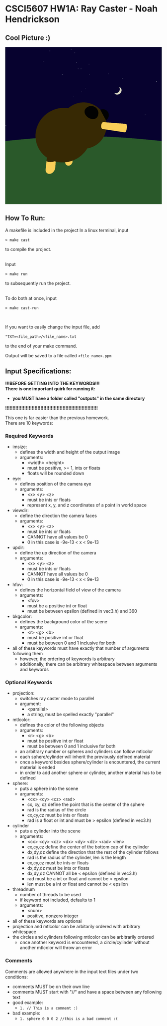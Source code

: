 # CSCI5607 HW1A: Ray Caster - Noah Hendrickson

## Cool Picture :)
![image13](outputs/kiwer.png)

## How To Run:

A makefile is included in the project
In a linux terminal, input
```
> make cast
```
to compile the project. <br><br>

Input
```
> make run
```
to subsequently run the project. <br><br>

To do both at once, input
```
> make cast-run
```
<br>

If you want to easily change the input file, add 
```
"TXT=<file_path>/<file_name>.txt
```
to the end of your make command.

Output will be saved to a file called ```<file_name>.ppm```

## Input Specifications:
**!!!BEFORE GETTING INTO THE KEYWORDS!!!**<br>
**There is one important quirk for running it:**
- **you MUST have a folder called "outputs" in the same directory**

**!!!!!!!!!!!!!!!!!!!!!!!!!!!!!!!!!!!!!!!!!!!!!!!!!!!!!!!!!!!!!!!**<br>

This one is far easier than the previous homework. <br>
There are 10 keywords:
### **Required Keywords**
- imsize:
    - defines the width and height of the output image
    - arguments:
        - \<width> \<height>
        - must be positive, >= 1, ints or floats
        - floats will be rounded down
- eye:
    - defines position of the camera eye
    - arguments:
        - \<x> \<y> \<z>
        - must be ints or floats
        - represent x, y, and z coordinates of a point in world space
- viewdir:
    - define the direction the camera faces
    - arguments:
        - \<x> \<y> \<z>
        - must be ints or floats
        - CANNOT have all values be 0
        - 0 in this case is -9e-13 < x < 9e-13
- updir:
    - define the up direction of the camera
    - arguments:
        - \<x> \<y> \<z>
        - must be ints or floats
        - CANNOT have all values be 0
        - 0 in this case is -9e-13 < x < 9e-13
- hfov:
    - defines the horizontal field of view of the camera
    - arguments:
        - \<fov>
        - must be a positive int or float
        - must be between epsilon (defined in vec3.h) and 360
- bkgcolor:
    - defines the background color of the scene
    - arguments:
        - \<r> \<g> \<b>
        - must be positive int or float
        - must be between 0 and 1 inclusive for both
- all of these keywords must have exactly that number of arguments following them
    - however, the ordering of keywords is arbitrary
    - additionally, there can be arbitrary whitespace between arguments and keywords

### **Optional Keywords**
- projection:
    - switches ray caster mode to parallel
    - argument:
        - \<parallel>
        - a string, must be spelled exactly "parallel"
- mtlcolor:
    - defines the color of the following objects
    - arguments:
        - \<r> \<g> \<b>
        - must be positive int or float
        - must be between 0 and 1 inclusive for both
    - an arbitrary number or spheres and cylinders can follow mtlcolor
    - each sphere/cylinder will inherit the previously defined material
    - once a keyword besides sphere/cylinder is encountered, the current material is ended
    - in order to add another sphere or cylinder, another material has to be defined
- sphere:
    - puts a sphere into the scene
    - arguments:
        - \<cx> \<cy> \<cz> \<rad>
        - cx, cy, cz define the point that is the center of the sphere
        - rad is the radius of the circle
        - cx,cy,cz must be ints or floats
        - rad is a float or int and must be > epsilon (defined in vec3.h)
- cylinder
    - puts a cylinder into the scene
    - arguments:
        - \<cx> \<cy> \<cz> \<dx> \<dy> \<dz> \<rad> \<len>
        - cx,cy,cz define the center of the bottom cap of the cylinder
        - dx,dy,dz define the direction that the rest of the cylinder follows
        - rad is the radius of the cylinder, len is the length 
        - cx,cy,cz must be ints or floats
        - dx,dy,dz must be ints or floats
        - dx,dy,dz CANNOT all be < epsilon (defined in vec3.h)
        - rad must be a int or float and cannot be < epsilon
        - len must be a int or float and cannot be < epsilon
- threadnum
    - number of threads to be used 
    - if keyword not included, defaults to 1
    - arguments:
        - \<num>
        - positive, nonzero integer
- all of these keywords are optional 
- projection and mtlcolor can be arbitarily ordered with arbitrary whitespace
- the circles and cylinders following mtlcolor can be arbitrarily ordered
    - once another keyword is encountered, a circle/cylinder without another mtlcolor will throw an error

### **Comments**
Comments are allowed anywhere in the input text files under two conditions:
- comments MUST be on their own line
- comments MUST start with "//" and have a space between any following text
- good example:
    - ```1. // This is a comment :)```
- bad example:
    - ```1. sphere 0 0 0 2 //this is a bad comment :(```
